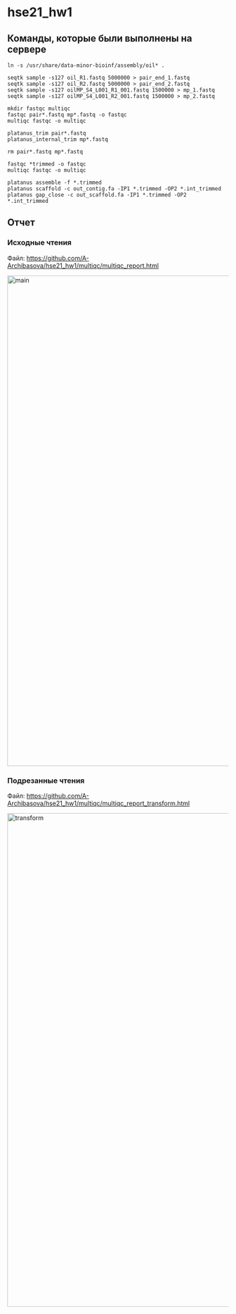 # hse21_hw1

## Команды, которые были выполнены на сервере

```
ln -s /usr/share/data-minor-bioinf/assembly/oil* .

seqtk sample -s127 oil_R1.fastq 5000000 > pair_end_1.fastq
seqtk sample -s127 oil_R2.fastq 5000000 > pair_end_2.fastq
seqtk sample -s127 oilMP_S4_L001_R1_001.fastq 1500000 > mp_1.fastq
seqtk sample -s127 oilMP_S4_L001_R2_001.fastq 1500000 > mp_2.fastq

mkdir fastqc multiqc
fastqc pair*.fastq mp*.fastq -o fastqc
multiqc fastqc -o multiqc

platanus_trim pair*.fastq
platanus_internal_trim mp*.fastq

rm pair*.fastq mp*.fastq

fastqc *trimmed -o fastqc
multiqc fastqc -o multiqc

platanus assemble -f *.trimmed
platanus scaffold -c out_contig.fa -IP1 *.trimmed -OP2 *.int_trimmed
platanus gap_close -c out_scaffold.fa -IP1 *.trimmed -OP2 *.int_trimmed
```
## Отчет

### Исходные чтения
Файл: https://github.com/A-Archibasova/hse21_hw1/multiqc/multiqc_report.html

<img width="1114" alt=" main" src="https://user-images.githubusercontent.com/71605966/139133527-ef063b98-f5d1-4081-8fe6-666aaf30a5f8.png">

### Подрезанные чтения
Файл: https://github.com/A-Archibasova/hse21_hw1/multiqc/multiqc_report_transform.html

<img width="1121" alt="transform" src="https://user-images.githubusercontent.com/71605966/139133637-9f7d495c-7c8a-4640-ba82-b6f1f1ecc67f.png">


